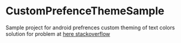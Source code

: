 # CustomPrefenceThemeSample

Sample project for android prefrences custom theming of text colors solution for problem at [here stackoverflow](https://stackoverflow.com/questions/66322319/theming-preferencefragmentcompat)
